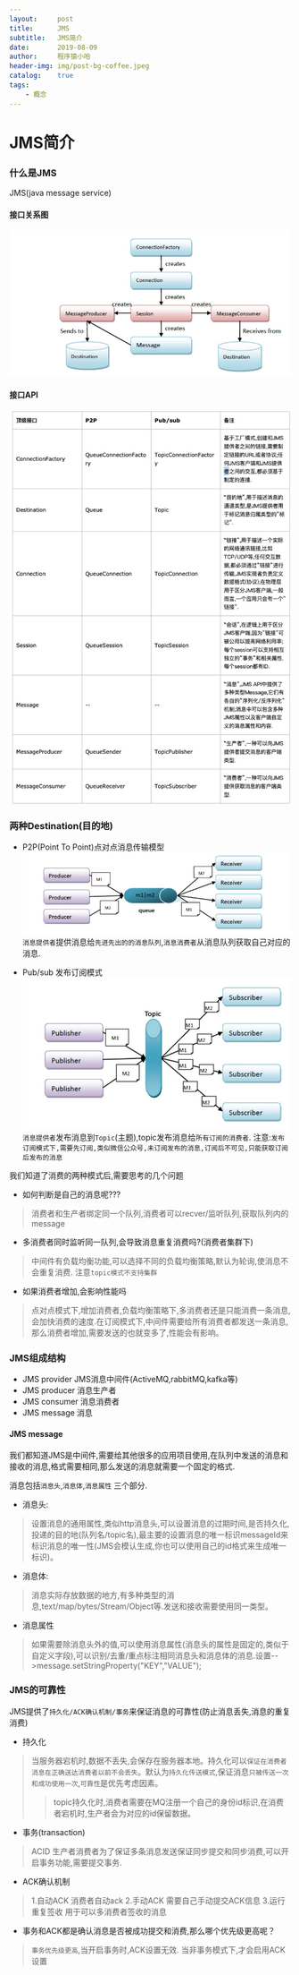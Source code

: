 ```yaml
---
layout:     post
title:      JMS
subtitle:   JMS简介
date:       2019-08-09
author:     程序猿小哈
header-img: img/post-bg-coffee.jpeg
catalog: 	true
tags:
    - 概念
---
```

# JMS简介
### 什么是JMS
JMS(java message service)

#### 接口关系图
![接口关系图](/postImg/JMS03.jpg)

#### 接口API
![接口API](/postImg/JMS04.jpg)


### 两种Destination(目的地)
+ P2P(Point To Point)点对点消息传输模型
![点对点消息传输模型](/postImg/JMS01.jpg)
`消息提供者`提供消息给`先进先出的的消息队列`,`消息消费者`从消息队列获取自己对应的消息.

+ Pub/sub 发布订阅模式
![发布订阅传输模型](/postImg/JMS02.jpg)
`消息提供者`发布消息到`Topic`(主题),topic发布消息给`所有订阅的消费者`.
注意:`发布订阅模式下,需要先订阅,类似微信公众号,未订阅发布的消息,订阅后不可见,只能获取订阅后发布的消息`

我们知道了消费的两种模式后,需要思考的几个问题

+ 如何判断是自己的消息呢??? 
 > 消费者和生产者绑定同一个队列,消费者可以recver/监听队列,获取队列内的message

+ 多消费者同时监听同一队列,会导致消息重复消费吗?(消费者集群下) 
 > 中间件有负载均衡功能,可以选择不同的负载均衡策略,默认为轮询,使消息不会重复消费. 注意`topic模式不支持集群`
 
+ 如果消费者增加,会影响性能吗
 > 点对点模式下,增加消费者,负载均衡策略下,多消费者还是只能消费一条消息,会加快消费的速度.在订阅模式下,中间件需要给所有消费者都发送一条消息,那么消费者增加,需要发送的也就变多了,性能会有影响。
  
### JMS组成结构

+ JMS provider JMS消息中间件(ActiveMQ,rabbitMQ,kafka等)
+ JMS producer 消息生产者 
+ JMS consumer 消息消费者
+ JMS message  消息

#### JMS message
我们都知道JMS是中间件,需要给其他很多的应用项目使用,在队列中发送的消息和接收的消息,格式需要相同,那么发送的消息就需要一个固定的格式.

消息包括`消息头`,`消息体`,`消息属性` 三个部分.

 + 消息头: 
> 设置消息的通用属性,类似http消息头,可以设置消息的过期时间,是否持久化,投递的目的地(队列名/topic名),最主要的设置消息的唯一标识messageId来标识消息的唯一性(JMS会模认生成,你也可以使用自己的id格式来生成唯一标识)。
 + 消息体:
> 消息实际存放数据的地方,有多种类型的消息,text/map/bytes/Stream/Object等.发送和接收需要使用同一类型。
 + 消息属性
> 如果需要除消息头外的值,可以使用消息属性(消息头的属性是固定的,类似于自定义字段),可以识别/去重/重点标注相同消息头和消息体的消息.设置-->message.setStringProperty("KEY","VALUE"); 

 
### JMS的可靠性

JMS提供了`持久化/ACK确认机制/事务`来保证消息的可靠性(防止消息丢失,消息的重复消费)

 + 持久化
 > 当服务器宕机时,数据不丢失,会保存在服务器本地。持久化可以`保证在消费者消息在正确送达消费者以前不会丢失`。默认为`持久化传送模式`,保证消息`只被传送一次和成功使用一次`,`可靠性`是优先考虑因素。
 >> topic持久化时,消费者需要在MQ注册一个自己的身份id标识,在消费者宕机时,生产者会为对应的id保留数据。
 
 + 事务(transaction)
 > ACID  生产者消费者为了保证多条消息发送保证同步提交和同步消费,可以开启事务功能,需要提交事务. 
 
 + ACK确认机制 
 >1.自动ACK 消费者自动ack  2.手动ACK 需要自己手动提交ACK信息 3.运行重复签收 用于可以多消费者签收的消息
 
 + 事务和ACK都是确认消息是否被成功提交和消费,那么哪个优先级更高呢？
 > `事务优先级更高`,当开启事务时,ACK设置无效. 当非事务模式下,才会启用ACK设置
 
 











